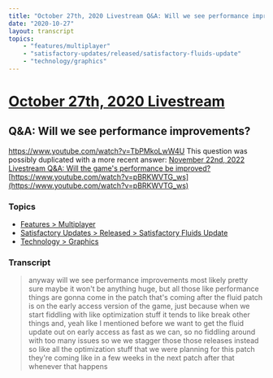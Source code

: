 ```yaml
---
title: "October 27th, 2020 Livestream Q&A: Will we see performance improvements?"
date: "2020-10-27"
layout: transcript
topics:
    - "features/multiplayer"
    - "satisfactory-updates/released/satisfactory-fluids-update"
    - "technology/graphics"
---
```

# [October 27th, 2020 Livestream](../2020-10-27.md)
## Q&A: Will we see performance improvements?
https://www.youtube.com/watch?v=TbPMkoLwW4U
This question was possibly duplicated with a more recent answer: [November 22nd, 2022 Livestream Q&A: Will the game's performance be improved?](./yt-pBRKWVTG_ws.md) [https://www.youtube.com/watch?v=pBRKWVTG_ws](https://www.youtube.com/watch?v=pBRKWVTG_ws)


### Topics
* [Features > Multiplayer](../topics/features/multiplayer.md)
* [Satisfactory Updates > Released > Satisfactory Fluids Update](../topics/satisfactory-updates/released/satisfactory-fluids-update.md)
* [Technology > Graphics](../topics/technology/graphics.md)

### Transcript

> anyway will we see performance improvements most likely pretty sure maybe it won't be anything huge, but all those like performance things are gonna come in the patch that's coming after the fluid patch is on the early access version of the game, just because when we start fiddling with like optimization stuff it tends to like break other things and, yeah like I mentioned before we want to get the fluid update out on early access as fast as we can, so no fiddling around with too many issues so we we stagger those those releases instead so like all the optimization stuff that we were planning for this patch they're coming like in a few weeks in the next patch after that whenever that happens
